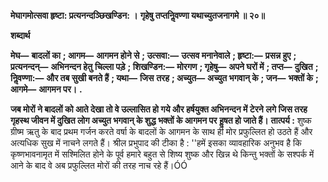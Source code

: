 **मेघागमोत्सवा हृष्टा: प्रत्यनन्दञ्छिखण्डिन: ।** **गृहेषु तप्तनिॢवण्णा यथाच्युतजनागमे ॥ २०॥** 

**शब्दार्थ** 

**मेघ—** **बादलों का** **; आगम—** **आगमन होने से** **; उत्सवा:—** **उत्सव मनानेवाले** **; हृष्टा:—** **प्रसन्न हुए** **; प्रत्यनन्दन्—** **अभिनन्दन हेतु** **चिल्ला पड़े** **; शिखण्डिन:—** **मोरगण** **; गृहेषु—** **अपने घरों में** **; तप्त—** **दुखित** **; निॢवण्णा:—** **और तब सुखी बनते हैं** **; यथा—** **जिस** **तरह** **; अच्युत—** **अच्युत भगवान् के** **; जन—** **भक्तों के** **; आगमे—** **आगमन पर।** **.** 

**जब मोरों ने बादलों को आते देखा तो वे उल्लासित हो गये और हर्षयुक्त अभिनन्दन में टेरने** **लगे जिस तरह गृहस्थ जीवन में दुखित लोग अच्युत भगवान् के शुद्ध भक्तों के आगमन पर** **हॢषत हो जाते हैं।** **तात्पर्य :** शुष्क ग्रीष्म ऋतु के बाद प्रथम गर्जन करते वर्षा के बादलों के आगमन के साथ ही मोर प्रफुल्लित हो उठते हैं और अत्यधिक सुख में नाचने लगते हैं। श्रील प्रभुपाद की टीका है : ''हमें इसका व्यावहारिक अनुभव है कि कृष्णभावनामृत में सश्मिलित होने के पूर्व हमारे बहुत से शिष्य शुष्क और खिन्न थे किन्तु भक्तों के सश्पर्क में आने के बाद वे अब प्रफुल्लित मोरों की तरह नाच रहे हैं।ÓÓ  